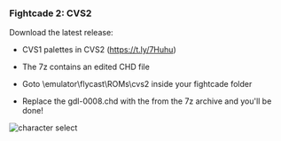 ### Fightcade 2: CVS2
Download the latest release:
 * CVS1 palettes in CVS2 (https://t.ly/7Huhu)

* The 7z contains an edited CHD file
* Goto \emulator\flycast\ROMs\cvs2 inside your fightcade folder
* Replace the gdl-0008.chd with the from the 7z archive and you'll be done!

![character select](images/a2.png)
